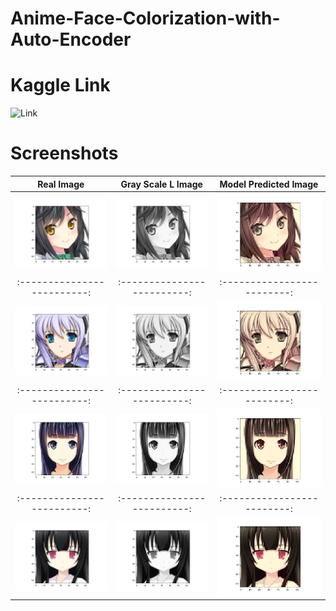 # Anime-Face-Colorization-with-Auto-Encoder

# Kaggle Link
![Link](https://www.kaggle.com/rahuldshetty/anime-face-colorization-gan)

# Screenshots

Real Image             |  Gray Scale L Image        |  Model Predicted Image
:-------------------------:|:-------------------------: |:-------------------------: 
![1.1](https://raw.githubusercontent.com/rahuldshetty/Anime-Face-Colorization-with-Auto-Encoder/master/screen/sample%201/Figure_1.png)  |  ![1.2](https://raw.githubusercontent.com/rahuldshetty/Anime-Face-Colorization-with-Auto-Encoder/master/screen/sample%201/Figure_2.png) |  ![1.3](https://raw.githubusercontent.com/rahuldshetty/Anime-Face-Colorization-with-Auto-Encoder/master/screen/sample%201/Figure_3.png)
:-------------------------:|:-------------------------: |:-------------------------: 
![2.1](https://raw.githubusercontent.com/rahuldshetty/Anime-Face-Colorization-with-Auto-Encoder/master/screen/sample%202/Figure_1.png)  |  ![2.2](https://raw.githubusercontent.com/rahuldshetty/Anime-Face-Colorization-with-Auto-Encoder/master/screen/sample%202/Figure_2.png) |  ![2.3](https://raw.githubusercontent.com/rahuldshetty/Anime-Face-Colorization-with-Auto-Encoder/master/screen/sample%202/Figure_3.png)
:-------------------------:|:-------------------------: |:-------------------------: 
![3.1](https://raw.githubusercontent.com/rahuldshetty/Anime-Face-Colorization-with-Auto-Encoder/master/screen/sample%203/Figure_1.png)  |  ![3.2](https://raw.githubusercontent.com/rahuldshetty/Anime-Face-Colorization-with-Auto-Encoder/master/screen/sample%203/Figure_2.png) |  ![3.3](https://raw.githubusercontent.com/rahuldshetty/Anime-Face-Colorization-with-Auto-Encoder/master/screen/sample%203/Figure_3.png)
:-------------------------:|:-------------------------: |:-------------------------: 
![4.1](https://raw.githubusercontent.com/rahuldshetty/Anime-Face-Colorization-with-Auto-Encoder/master/screen/sample%204/Figure_1.png)  |  ![4.2](https://raw.githubusercontent.com/rahuldshetty/Anime-Face-Colorization-with-Auto-Encoder/master/screen/sample%204/Figure_2.png) |  ![4.3](https://raw.githubusercontent.com/rahuldshetty/Anime-Face-Colorization-with-Auto-Encoder/master/screen/sample%204/Figure_3.png)
